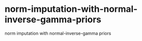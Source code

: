 # norm-imputation-with-normal-inverse-gamma-priors
 norm imputation with normal-inverse-gamma priors
